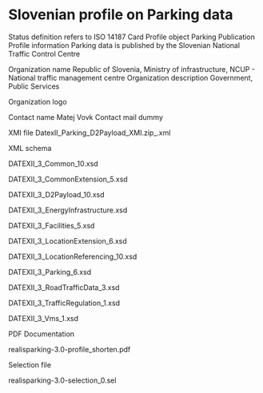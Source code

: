 # Slovenian profile on Parking data

Status definition refers to ISO 14187
Card
Profile object
Parking Publication
Profile information
Parking data is published by the Slovenian National Traffic Control Centre

Organization name
Republic of Slovenia, Ministry of infrastructure, NCUP - National traffic management centre
Organization description
Government, Public Services

Organization logo

Contact name
Matej Vovk
Contact mail
dummy

XMI file
DatexII_Parking_D2Payload_XMI.zip_.xml

XML schema

DATEXII_3_Common_10.xsd

DATEXII_3_CommonExtension_5.xsd

DATEXII_3_D2Payload_10.xsd

DATEXII_3_EnergyInfrastructure.xsd

DATEXII_3_Facilities_5.xsd

DATEXII_3_LocationExtension_6.xsd

DATEXII_3_LocationReferencing_10.xsd

DATEXII_3_Parking_6.xsd

DATEXII_3_RoadTrafficData_3.xsd

DATEXII_3_TrafficRegulation_1.xsd

DATEXII_3_Vms_1.xsd

PDF Documentation

realisparking-3.0-profile_shorten.pdf

Selection file

realisparking-3.0-selection_0.sel
